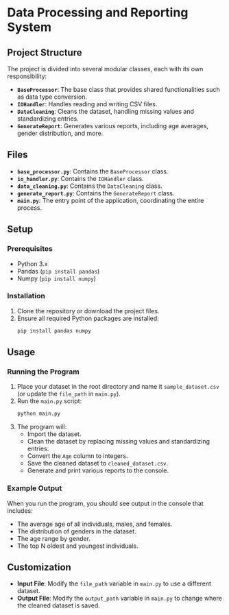 # Data Processing and Reporting System

## Project Structure

The project is divided into several modular classes, each with its own responsibility:

- **`BaseProcessor`**: The base class that provides shared functionalities such as data type conversion.
- **`IOHandler`**: Handles reading and writing CSV files.
- **`DataCleaning`**: Cleans the dataset, handling missing values and standardizing entries.
- **`GenerateReport`**: Generates various reports, including age averages, gender distribution, and more.

## Files

- **`base_processor.py`**: Contains the `BaseProcessor` class.
- **`io_handler.py`**: Contains the `IOHandler` class.
- **`data_cleaning.py`**: Contains the `DataCleaning` class.
- **`generate_report.py`**: Contains the `GenerateReport` class.
- **`main.py`**: The entry point of the application, coordinating the entire process.

## Setup

### Prerequisites

- Python 3.x
- Pandas (`pip install pandas`)
- Numpy (`pip install numpy`)

### Installation

1. Clone the repository or download the project files.
2. Ensure all required Python packages are installed:
   ```sh
   pip install pandas numpy
   ```

## Usage

### Running the Program

1. Place your dataset in the root directory and name it `sample_dataset.csv` (or update the `file_path` in `main.py`).
2. Run the `main.py` script:
   ```sh
   python main.py
   ```
3. The program will:
   - Import the dataset.
   - Clean the dataset by replacing missing values and standardizing entries.
   - Convert the `Age` column to integers.
   - Save the cleaned dataset to `cleaned_dataset.csv`.
   - Generate and print various reports to the console.

### Example Output

When you run the program, you should see output in the console that includes:

- The average age of all individuals, males, and females.
- The distribution of genders in the dataset.
- The age range by gender.
- The top N oldest and youngest individuals.

## Customization

- **Input File**: Modify the `file_path` variable in `main.py` to use a different dataset.
- **Output File**: Modify the `output_path` variable in `main.py` to change where the cleaned dataset is saved.

